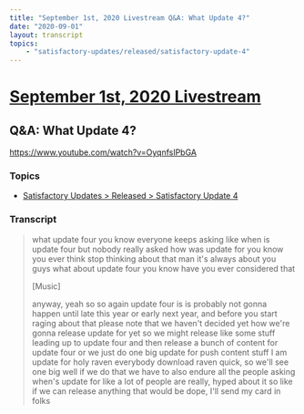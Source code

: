 ```yaml
---
title: "September 1st, 2020 Livestream Q&A: What Update 4?"
date: "2020-09-01"
layout: transcript
topics:
    - "satisfactory-updates/released/satisfactory-update-4"
---
```

# [September 1st, 2020 Livestream](../2020-09-01.md)
## Q&A: What Update 4?
https://www.youtube.com/watch?v=OyqnfsIPbGA

### Topics
* [Satisfactory Updates > Released > Satisfactory Update 4](../topics/satisfactory-updates/released/satisfactory-update-4.md)

### Transcript

> what update four you know everyone keeps asking like when is update four but nobody really asked how was update for you know you ever think stop thinking about that man it's always about you guys what about update four you know have you ever considered that
>
> [Music]
>
> anyway, yeah so so again update four is is probably not gonna happen until late this year or early next year, and before you start raging about that please note that we haven't decided yet how we're gonna release update for yet so we might release like some stuff leading up to update four and then release a bunch of content for update four or we just do one big update for push content stuff I am update for holy raven everybody download raven quick, so we'll see one big well if we do that we have to also endure all the people asking when's update for like a lot of people are really, hyped about it so like if we can release anything that would be dope, I'll send my card in folks
